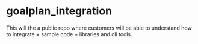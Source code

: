 # goalplan_integration
This will the a public repo where customers will be able to understand how to integrate + sample code + libraries and cli tools.
